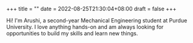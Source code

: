 +++
title =  ""
date = 2022-08-25T21:30:04+08:00
draft = false
+++

Hi! I'm Arushi, a second-year Mechanical Engineering student at Purdue University. I love anything hands-on and am always looking for opportunities to build my skills and learn new things.

